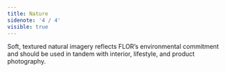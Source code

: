 ```yaml
---
title: Nature
sidenote: '4 / 4'
visible: true
---
```


Soft, textured natural imagery reflects FLOR’s environmental commitment and should be used in tandem with interior, lifestyle, and product photography.